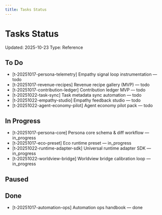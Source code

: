 ```yaml
---
title: Tasks Status
---
```


# Tasks Status

<!-- GENERATED FILE: scripts/docgen_core.py; do not edit by hand -->

Updated: 2025-10-23
Type: Reference

## To Do
- [t-20251017-persona-telemetry] Empathy signal loop instrumentation — todo
- [t-20251017-revenue-recipes] Revenue recipe gallery (MVP) — todo
- [t-20251017-contribution-ledger] Contribution ledger MVP — todo
- [t-20251022-task-sync] Task metadata sync automation — todo
- [t-20251022-empathy-studio] Empathy feedback studio — todo
- [t-20251022-agent-economy-pilot] Agent economy pilot pack — todo

## In Progress
- [t-20251017-persona-core] Persona core schema & diff workflow — in_progress
- [t-20251017-eco-preset] Eco runtime preset — in_progress
- [t-20251022-runtime-adapter-sdk] Universal runtime adapter SDK — in_progress
- [t-20251022-worldview-bridge] Worldview bridge calibration loop — in_progress

## Paused

## Done
- [t-20251017-automation-ops] Automation ops handbook — done
